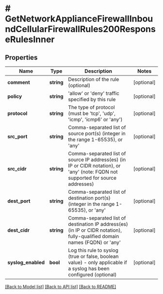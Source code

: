 # # GetNetworkApplianceFirewallInboundCellularFirewallRules200ResponseRulesInner

## Properties

Name | Type | Description | Notes
------------ | ------------- | ------------- | -------------
**comment** | **string** | Description of the rule (optional) | [optional]
**policy** | **string** | &#39;allow&#39; or &#39;deny&#39; traffic specified by this rule | [optional]
**protocol** | **string** | The type of protocol (must be &#39;tcp&#39;, &#39;udp&#39;, &#39;icmp&#39;, &#39;icmp6&#39; or &#39;any&#39;) | [optional]
**src_port** | **string** | Comma-separated list of source port(s) (integer in the range 1-65535), or &#39;any&#39; | [optional]
**src_cidr** | **string** | Comma-separated list of source IP address(es) (in IP or CIDR notation), or &#39;any&#39; (note: FQDN not supported for source addresses) | [optional]
**dest_port** | **string** | Comma-separated list of destination port(s) (integer in the range 1-65535), or &#39;any&#39; | [optional]
**dest_cidr** | **string** | Comma-separated list of destination IP address(es) (in IP or CIDR notation), fully-qualified domain names (FQDN) or &#39;any&#39; | [optional]
**syslog_enabled** | **bool** | Log this rule to syslog (true or false, boolean value) - only applicable if a syslog has been configured (optional) | [optional]

[[Back to Model list]](../../README.md#models) [[Back to API list]](../../README.md#endpoints) [[Back to README]](../../README.md)
